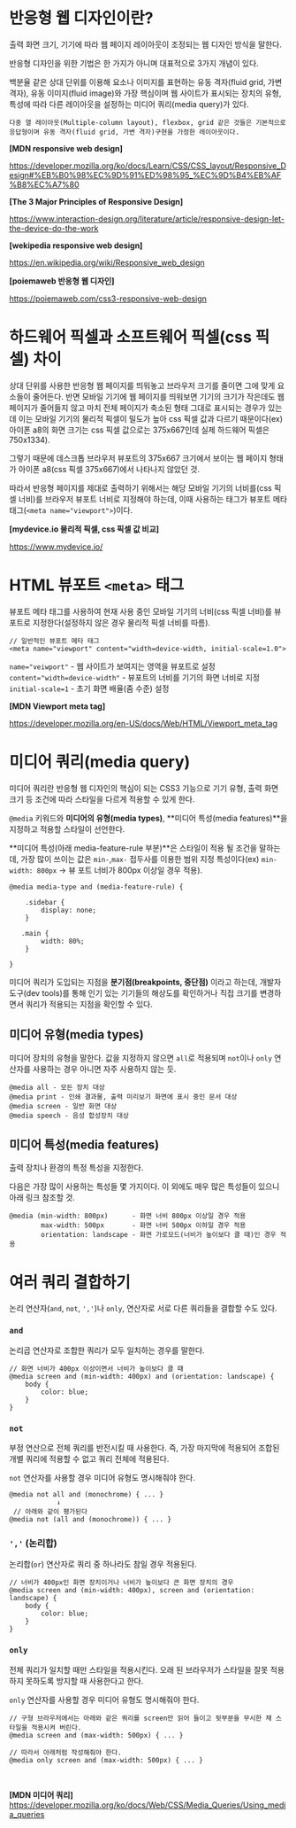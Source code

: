 # 반응형 웹 디자인이란?

출력 화면 크기, 기기에 따라 웹 페이지 레이아웃이 조정되는 웹 디자인 방식을 말한다.

반응형 디자인을 위한 기법은 한 가지가 아니며 대표적으로 3가지 개념이 있다.

백분율 같은 상대 단위를 이용해 요소나 이미지를 표현하는 유동 격자(fluid grid, 가변 격자), 유동 이미지(fluid image)와 가장 핵심이며 웹 사이트가 표시되는 장치의 유형, 특성에 따라 다른 레이아웃을 설정하는 미디어 쿼리(media query)가 있다.

```
다중 열 레이아웃(Multiple-column layout), flexbox, grid 같은 것들은 기본적으로 응답형이며 유동 격자(fluid grid, 가변 격자)구현을 가정한 레이아웃이다.
```

**[MDN responsive web design]**

https://developer.mozilla.org/ko/docs/Learn/CSS/CSS_layout/Responsive_Design#%EB%B0%98%EC%9D%91%ED%98%95_%EC%9D%B4%EB%AF%B8%EC%A7%80

**[The 3 Major Principles of Responsive Design]**

https://www.interaction-design.org/literature/article/responsive-design-let-the-device-do-the-work

**[wekipedia responsive web design]**

https://en.wikipedia.org/wiki/Responsive_web_design

**[poiemaweb 반응형 웹 디자인]** 

https://poiemaweb.com/css3-responsive-web-design


# 하드웨어 픽셀과 소프트웨어 픽셀(css 픽셀) 차이

상대 단위를 사용한 반응형 웹 페이지를 띄워놓고 브라우저 크기를 줄이면 그에 맞게 요소들이 줄어든다. 반면 모바일 기기에 웹 페이지를 띄워보면 기기의 크기가 작은데도 웹 페이지가 줄어들지 않고 마치 전체 페이지가 축소된 형태 그대로 표시되는 경우가 있는데 이는 모바일 기기의 물리적 픽셀이 밀도가 높아 css 픽셀 값과 다르기 때문이다(ex) 아이폰 a8의 화면 크기는 css 픽셀 값으로는 375x667인데 실제 하드웨어 픽셀은 750x1334).

그렇기 때문에 데스크톱 브라우저 뷰포트의 375x667 크기에서 보이는 웹 페이지 형태가 아이폰 a8(css 픽셀 375x667)에서 나타나지 않았던 것.

따라서 반응형 페이지를 제대로 출력하기 위해서는 해당 모바일 기기의 너비를(css 픽셀 너비)를 브라우저 뷰포트 너비로 지정해야 하는데, 이때 사용하는 태그가 뷰포트 메타 태그(`<meta name="viewport">`)이다. 


**[mydevice.io 물리적 픽셀, css 픽셀 값 비교]**

https://www.mydevice.io/

# HTML 뷰포트 `<meta>` 태그

뷰포트 메타 태그를 사용하여 현재 사용 중인 모바일 기기의 너비(css 픽셀 너비)를 뷰포트로 지정한다(설정하지 않은 경우 물리적 픽셀 너비를 따름).

<!--  -->
```
// 일반적인 뷰포트 메타 태그
<meta name="viewport" content="width=device-width, initial-scale=1.0">
```

`name="veiwport"` - 웹 사이트가 보여지는 영역을 뷰포트로 설정
`content="width=device-width"` - 뷰포트의 너비를 기기의 화면 너비로 지정
`initial-scale=1` - 초기 화면 배율(줌 수준) 설정

**[MDN Viewport meta tag]**

https://developer.mozilla.org/en-US/docs/Web/HTML/Viewport_meta_tag

# 미디어 쿼리(media query)

미디어 쿼리란 반응형 웹 디자인의 핵심이 되는 CSS3 기능으로 기기 유형, 출력 화면 크기 등 조건에 따라 스타일을 다르게 적용할 수 있게 한다.

`@media` 키워드와 **미디어의 유형(media types)**, **미디어 특성(media features)**을 지정하고 적용할 스타일이 선언한다.

**미디어 특성(아래 media-feature-rule 부분)**은 스타일이 적용 될 조건을 말하는데, 가장 많이 쓰이는 값은 `min-`,`max-` 접두사를 이용한 범위 지정 특성이다(ex) `min-width: 800px` -> 뷰 포트 너비가 800px 이상일 경우 적용).

```
@media media-type and (media-feature-rule) {

    .sidebar {
        display: none;
    }

   .main {
        width: 80%;
    }

}
```

미디어 쿼리가 도입되는 지점을 **분기점(breakpoints, 중단점)** 이라고 하는데, 개발자 도구(dev tools)를 통해 인기 있는 기기들의 해상도를 확인하거나 직접 크기를 변경하면서 쿼리가 적용되는 지점을 확인할 수 있다.

## 미디어 유형(media types)

미디어 장치의 유형을 말한다. 값을 지정하지 않으면 `all`로 적용되며 `not`이나 `only` 연산자를 사용하는 경우 아니면 자주 사용하지 않는 듯.

```
@media all - 모든 장치 대상
@media print - 인쇄 결과물, 출력 미리보기 화면에 표시 중인 문서 대상
@media screen - 일반 화면 대상
@media speech - 음성 합성장치 대상
```

## 미디어 특성(media features)

출력 장치나 환경의 특정 특성을 지정한다.

다음은 가장 많이 사용하는 특성들 몇 가지이다. 이 외에도 매우 많은 특성들이 있으니 아래 링크 참조할 것.

```
@media (min-width: 800px)      - 화면 너비 800px 이상일 경우 적용
        max-width: 500px       - 화면 너비 500px 이하일 경우 적용
        orientation: landscape - 화면 가로모드(너비가 높이보다 클 때)인 경우 적용
```

# 여러 쿼리 결합하기

논리 연산자(`and`, `not`, `','`)나 `only`, 연산자로 서로 다른 쿼리들을 결합할 수도 있다.

### `and`

논리곱 연산자로 조합한 쿼리가 모두 일치하는 경우를 말한다.

```
// 화면 너비가 400px 이상이면서 너비가 높이보다 클 때
@media screen and (min-width: 400px) and (orientation: landscape) {
    body {
        color: blue;
    }
}
```
### `not`

부정 연산으로 전체 쿼리를 반전시킬 때 사용한다. 즉, 가장 마지막에 적용되어 조합된 개별 쿼리에 적용할 수 없고 쿼리 전체에 적용된다. 

`not` 연산자를 사용할 경우 미디어 유형도 명시해줘야 한다.

```
@media not all and (monochrome) { ... }
            ↓
 // 아래와 같이 평가된다           
@media not (all and (monochrome)) { ... }
```

### `','`  (논리합)

논리합(`or`) 연산자로 쿼리 중 하나라도 참일 경우 적용된다.

```
// 너비가 400px인 화면 장치이거나 너비가 높이보다 큰 화면 장치의 경우 
@media screen and (min-width: 400px), screen and (orientation: landscape) {
    body {
        color: blue;
    }
}
```

### `only`

전체 쿼리가 일치할 때만 스타일을 적용시킨다. 오래 된 브라우저가 스타일을 잘못 적용하지 못하도록 방지할 때 사용한다고 한다. 

`only` 연산자를 사용할 경우 미디어 유형도 명시해줘야 한다.

```
// 구형 브라우저에서는 아래와 같은 쿼리를 screen만 읽어 들이고 뒷부분을 무시한 채 스타일을 적용시켜 버린다.
@media screen and (max-width: 500px) { ... }

// 따라서 아래처럼 작성해줘야 한다. 
@media only screen and (max-width: 500px) { ... }
```


<br>

**[MDN 미디어 쿼리]** <br>
https://developer.mozilla.org/ko/docs/Web/CSS/Media_Queries/Using_media_queries
